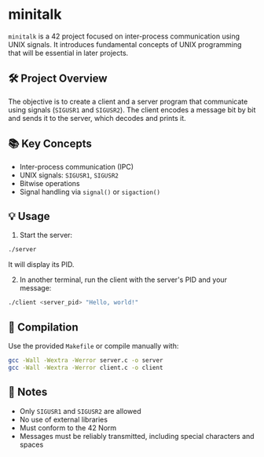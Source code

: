 # minitalk

`minitalk` is a 42 project focused on inter-process communication using UNIX signals. It introduces fundamental concepts of UNIX programming that will be essential in later projects.

## 🛠️ Project Overview

The objective is to create a client and a server program that communicate using signals (`SIGUSR1` and `SIGUSR2`). The client encodes a message bit by bit and sends it to the server, which decodes and prints it.

## 📚 Key Concepts

- Inter-process communication (IPC)
- UNIX signals: `SIGUSR1`, `SIGUSR2`
- Bitwise operations
- Signal handling via `signal()` or `sigaction()`

## 💡 Usage

1. Start the server:

```bash
./server
```

It will display its PID.

2. In another terminal, run the client with the server's PID and your message:

```bash
./client <server_pid> "Hello, world!"
```

## 🔧 Compilation

Use the provided `Makefile` or compile manually with:

```bash
gcc -Wall -Wextra -Werror server.c -o server
gcc -Wall -Wextra -Werror client.c -o client
```

## 📌 Notes

- Only `SIGUSR1` and `SIGUSR2` are allowed
- No use of external libraries
- Must conform to the 42 Norm
- Messages must be reliably transmitted, including special characters and spaces

